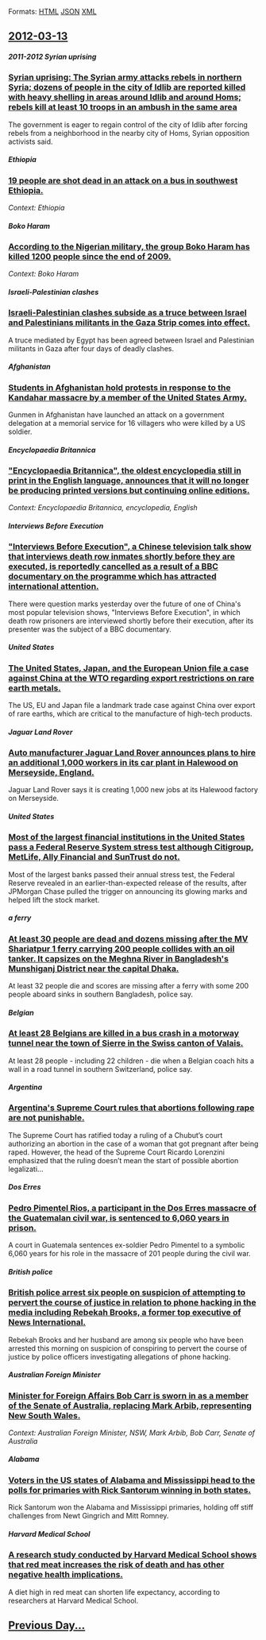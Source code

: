 
Formats: [HTML](2012/03/13/index.html)  [JSON](2012/03/13/index.json)  [XML](2012/03/13/index.xml)  

## [2012-03-13](/news/2012/03/13/index.md)

##### 2011-2012 Syrian uprising
### [Syrian uprising: The Syrian army attacks rebels in northern Syria; dozens of people in the city of Idlib are reported killed with heavy shelling in areas around Idlib and around Homs; rebels kill at least 10 troops in an ambush in the same area ](/news/2012/03/13/syrian-uprising-the-syrian-army-attacks-rebels-in-northern-syria-dozens-of-people-in-the-city-of-idlib-are-reported-killed-with-heavy-shel.md)
The government is eager to regain control of the city of Idlib after forcing rebels from a neighborhood in the nearby city of Homs, Syrian opposition activists said.

##### Ethiopia
### [19 people are shot dead in an attack on a bus in southwest Ethiopia. ](/news/2012/03/13/19-people-are-shot-dead-in-an-attack-on-a-bus-in-southwest-ethiopia.md)
_Context: Ethiopia_

##### Boko Haram
### [According to the Nigerian military, the group Boko Haram has killed 1200 people since the end of 2009. ](/news/2012/03/13/according-to-the-nigerian-military-the-group-boko-haram-has-killed-1200-people-since-the-end-of-2009.md)
_Context: Boko Haram_

##### Israeli-Palestinian clashes
### [Israeli-Palestinian clashes subside as a truce between Israel and Palestinians militants in the Gaza Strip comes into effect. ](/news/2012/03/13/israeli-palestinian-clashes-subside-as-a-truce-between-israel-and-palestinians-militants-in-the-gaza-strip-comes-into-effect.md)
A truce mediated by Egypt has been agreed between Israel and Palestinian militants in Gaza after four days of deadly clashes.

##### Afghanistan
### [Students in Afghanistan hold protests in response to the Kandahar massacre by a member of the United States Army. ](/news/2012/03/13/students-in-afghanistan-hold-protests-in-response-to-the-kandahar-massacre-by-a-member-of-the-united-states-army.md)
Gunmen in Afghanistan have launched an attack on a government delegation at a memorial service for 16 villagers who were killed by a US soldier.

##### Encyclopaedia Britannica
### ["Encyclopaedia Britannica", the oldest encyclopedia still in print in the English language, announces that it will no longer be producing printed versions but continuing online editions. ](/news/2012/03/13/encyclopaedia-britannica-the-oldest-encyclopedia-still-in-print-in-the-english-language-announces-that-it-will-no-longer-be-producing-pr.md)
_Context: Encyclopaedia Britannica, encyclopedia, English_

##### Interviews Before Execution
### ["Interviews Before Execution", a Chinese television talk show that interviews death row inmates shortly before they are executed, is reportedly cancelled as a result of a BBC documentary on the programme which has attracted international attention. ](/news/2012/03/13/interviews-before-execution-a-chinese-television-talk-show-that-interviews-death-row-inmates-shortly-before-they-are-executed-is-reporte.md)
There were question marks yesterday over the future of one of China&#039;s most popular television shows, &quot;Interviews Before Execution&quot;, in which death row prisoners are interviewed shortly before their execution, after its presenter was the subject of a BBC documentary.

##### United States
### [The United States, Japan, and the European Union file a case against China at the WTO regarding export restrictions on rare earth metals. ](/news/2012/03/13/the-united-states-japan-and-the-european-union-file-a-case-against-china-at-the-wto-regarding-export-restrictions-on-rare-earth-metals.md)
The US, EU and Japan file a landmark trade case against China over export of rare earths, which are critical to the manufacture of high-tech products.

##### Jaguar Land Rover
### [Auto manufacturer Jaguar Land Rover announces plans to hire an additional 1,000 workers in its car plant in Halewood on Merseyside, England. ](/news/2012/03/13/auto-manufacturer-jaguar-land-rover-announces-plans-to-hire-an-additional-1-000-workers-in-its-car-plant-in-halewood-on-merseyside-england.md)
Jaguar Land Rover says it is creating 1,000 new jobs at its Halewood factory on Merseyside.

##### United States
### [Most of the largest financial institutions in the United States pass a Federal Reserve System stress test although Citigroup, MetLife, Ally Financial and SunTrust do not. ](/news/2012/03/13/most-of-the-largest-financial-institutions-in-the-united-states-pass-a-federal-reserve-system-stress-test-although-citigroup-metlife-ally.md)
Most of the largest banks passed their annual stress test, the Federal Reserve revealed in an earlier-than-expected release of the results, after JPMorgan Chase pulled the trigger on announcing its glowing marks and helped lift the stock market.

##### a ferry
### [At least 30 people are dead and dozens missing after the MV Shariatpur 1 ferry carrying 200 people collides with an oil tanker. It capsizes on the Meghna River in Bangladesh's Munshiganj District near the capital Dhaka. ](/news/2012/03/13/at-least-30-people-are-dead-and-dozens-missing-after-the-mv-shariatpur-1-ferry-carrying-200-people-collides-with-an-oil-tanker-it-capsizes.md)
At least 32 people die and scores are missing after a ferry with some 200 people aboard sinks in southern Bangladesh, police say.

##### Belgian
### [At least 28 Belgians are killed in a bus crash in a motorway tunnel near the town of Sierre in the Swiss canton of Valais. ](/news/2012/03/13/at-least-28-belgians-are-killed-in-a-bus-crash-in-a-motorway-tunnel-near-the-town-of-sierre-in-the-swiss-canton-of-valais.md)
At least 28 people - including 22 children - die when a Belgian coach hits a wall in a road tunnel in southern Switzerland, police say.

##### Argentina
### [Argentina's Supreme Court rules that abortions following rape are not punishable. ](/news/2012/03/13/argentina-s-supreme-court-rules-that-abortions-following-rape-are-not-punishable.md)
The Supreme Court has ratified today a ruling of a Chubut&rsquo;s court authorizing an abortion in the case of a woman that got pregnant after being raped. However, the head of the Supreme Court Ricardo Lorenzini emphasized that the ruling doesn&rsquo;t mean the start of possible abortion legalizati...

##### Dos Erres
### [Pedro Pimentel Rios, a participant in the Dos Erres massacre of the Guatemalan civil war, is sentenced to 6,060 years in prison. ](/news/2012/03/13/pedro-pimentel-rios-a-participant-in-the-dos-erres-massacre-of-the-guatemalan-civil-war-is-sentenced-to-6-060-years-in-prison.md)
A court in Guatemala sentences ex-soldier Pedro Pimentel to a symbolic 6,060 years for his role in the massacre of 201 people during the civil war.

##### British police
### [British police arrest six people on suspicion of attempting to pervert the course of justice in relation to phone hacking in the media including Rebekah Brooks, a former top executive of News International. ](/news/2012/03/13/british-police-arrest-six-people-on-suspicion-of-attempting-to-pervert-the-course-of-justice-in-relation-to-phone-hacking-in-the-media-inclu.md)
Rebekah Brooks and her husband are among six people who have been arrested this morning on suspicion of conspiring to pervert the course of justice by police officers investigating allegations of phone hacking.

##### Australian Foreign Minister
### [Minister for Foreign Affairs Bob Carr is sworn in as a member of the Senate of Australia, replacing Mark Arbib, representing New South Wales.](/news/2012/03/13/minister-for-foreign-affairs-bob-carr-is-sworn-in-as-a-member-of-the-senate-of-australia-replacing-mark-arbib-representing-new-south-wales.md)
_Context: Australian Foreign Minister, NSW, Mark Arbib, Bob Carr, Senate of Australia_

##### Alabama
### [Voters in the US states of Alabama and Mississippi head to the polls for primaries with Rick Santorum winning in both states. ](/news/2012/03/13/voters-in-the-us-states-of-alabama-and-mississippi-head-to-the-polls-for-primaries-with-rick-santorum-winning-in-both-states.md)
Rick Santorum won the Alabama and Mississippi primaries, holding off stiff challenges from Newt Gingrich and Mitt Romney.

##### Harvard Medical School
### [A research study conducted by Harvard Medical School shows that red meat increases the risk of death and has other negative health implications. ](/news/2012/03/13/a-research-study-conducted-by-harvard-medical-school-shows-that-red-meat-increases-the-risk-of-death-and-has-other-negative-health-implicati.md)
A diet high in red meat can shorten life expectancy, according to researchers at Harvard Medical School.

## [Previous Day...](/news/2012/03/12/index.md)

